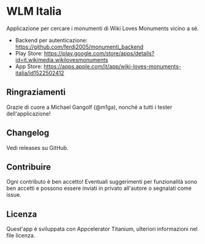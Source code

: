 # WLM Italia
Applicazione per cercare i monumenti di Wiki Loves Monuments vicino a sé.

* Backend per autenticazione: https://github.com/ferdi2005/monumenti_backend
* Play Store: https://play.google.com/store/apps/details?id=it.wikimedia.wikilovesmonuments
* App Store: https://apps.apple.com/it/app/wiki-loves-monuments-italia/id1522502412
## Ringraziamenti
Grazie di cuore a Michael Gangolf (@m1ga), nonché a tutti i tester dell'applicazione!

## Changelog
Vedi releases su GitHub.

## Contribuire
Ogni contributo è ben accetto! Eventuali suggerimenti per funzionalità sono ben accetti e possono essere inviati in privato all'autore o segnalati come issue.

## Licenza
Quest'app è sviluppata con Appcelerator Titanium, ulteriori informazioni nel file licenza.